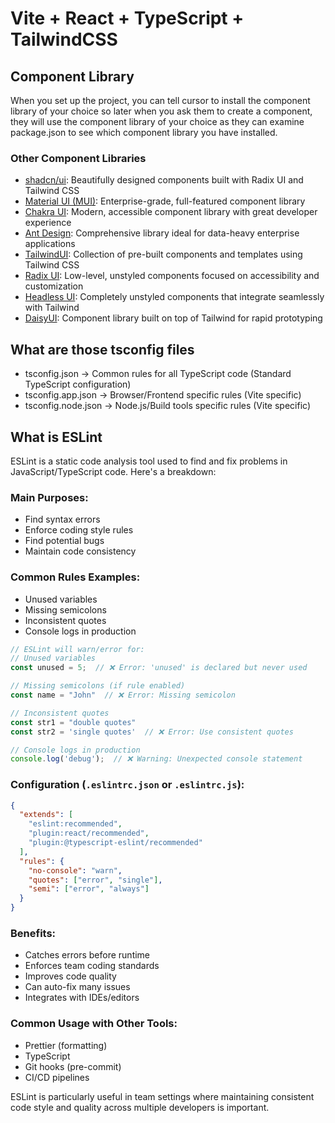 # Vite + React + TypeScript + TailwindCSS

## Component Library
When you set up the project, you can tell cursor to install the component library of your choice so later when you ask them to create a component, they will use the component library of your choice as they can examine package.json to see which component library you have installed.

### Other Component Libraries
- [shadcn/ui](https://ui.shadcn.com/): Beautifully designed components built with Radix UI and Tailwind CSS
- [Material UI (MUI)](https://mui.com/): Enterprise-grade, full-featured component library
- [Chakra UI](https://chakra-ui.com/): Modern, accessible component library with great developer experience
- [Ant Design](https://ant.design/): Comprehensive library ideal for data-heavy enterprise applications
- [TailwindUI](https://tailwindui.com/): Collection of pre-built components and templates using Tailwind CSS
- [Radix UI](https://www.radix-ui.com/): Low-level, unstyled components focused on accessibility and customization
- [Headless UI](https://headlessui.com/): Completely unstyled components that integrate seamlessly with Tailwind
- [DaisyUI](https://daisyui.com/): Component library built on top of Tailwind for rapid prototyping



## What are those tsconfig files
- tsconfig.json → Common rules for all TypeScript code (Standard TypeScript configuration)
- tsconfig.app.json → Browser/Frontend specific rules (Vite specific)
- tsconfig.node.json → Node.js/Build tools specific rules (Vite specific)

## What is ESLint
ESLint is a static code analysis tool used to find and fix problems in JavaScript/TypeScript code. Here's a breakdown:

### Main Purposes:
- Find syntax errors
- Enforce coding style rules
- Find potential bugs
- Maintain code consistency

### Common Rules Examples:
- Unused variables
- Missing semicolons
- Inconsistent quotes
- Console logs in production
```typescript
// ESLint will warn/error for:
// Unused variables
const unused = 5;  // ❌ Error: 'unused' is declared but never used

// Missing semicolons (if rule enabled)
const name = "John"  // ❌ Error: Missing semicolon

// Inconsistent quotes
const str1 = "double quotes"
const str2 = 'single quotes'  // ❌ Error: Use consistent quotes

// Console logs in production
console.log('debug');  // ❌ Warning: Unexpected console statement
```

### Configuration (`.eslintrc.json` or `.eslintrc.js`):
```json
{
  "extends": [
    "eslint:recommended",
    "plugin:react/recommended",
    "plugin:@typescript-eslint/recommended"
  ],
  "rules": {
    "no-console": "warn",
    "quotes": ["error", "single"],
    "semi": ["error", "always"]
  }
}
```

### Benefits:
- Catches errors before runtime
- Enforces team coding standards
- Improves code quality
- Can auto-fix many issues
- Integrates with IDEs/editors

### Common Usage with Other Tools:
- Prettier (formatting)
- TypeScript
- Git hooks (pre-commit)
- CI/CD pipelines

ESLint is particularly useful in team settings where maintaining consistent code style and quality across multiple developers is important.

